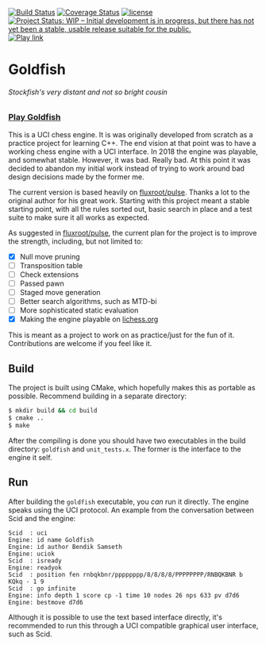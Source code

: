 [![Build Status](https://travis-ci.org/bsamseth/Goldfish.svg?branch=master)](https://travis-ci.org/bsamseth/Goldfish)
[![Coverage Status](https://coveralls.io/repos/github/bsamseth/Goldfish/badge.svg?branch=master)](https://coveralls.io/github/bsamseth/Goldfish?branch=master)
[![license](https://img.shields.io/github/license/mashape/apistatus.svg)](https://github.com/bsamseth/Goldfish/blob/master/LICENCE)
[![Project Status: WIP – Initial development is in progress, but there has not yet been a stable, usable release suitable for the public.](http://www.repostatus.org/badges/latest/wip.svg)](http://www.repostatus.org/#wip)
[![Play link](https://img.shields.io/badge/Play%20Goldfish-lichess-green.svg)](https://lichess.org/@/Goldfish-Engine)

# Goldfish
###### Stockfish's very distant and not so bright cousin

### [Play Goldfish](https://lichess.org/@/Goldfish-Engine)

This is a UCI chess engine. It is was originally developed from scratch as a
practice project for learning C++. The end vision at that point was to have a
working chess engine with a UCI interface. In 2018 the engine was playable, and
somewhat stable. However, it was bad. Really bad. At this point it was decided
to abandon my initial work instead of trying to work around bad design
decisions made by the former me. 

The current version is based heavily on
[fluxroot/pulse](https://github.com/fluxroot/pulse). Thanks a lot to the
original author for his great work. Starting with this project meant a stable
starting point, with all the rules sorted out, basic search in place and a test
suite to make sure it all works as expected.

As suggested in [fluxroot/pulse](https://github.com/fluxroot/pulse), the
current plan for the project is to improve the strength, including, but not
limited to:

- [X] Null move pruning
- [ ] Transposition table
- [ ] Check extensions
- [ ] Passed pawn
- [ ] Staged move generation
- [ ] Better search algorithms, such as MTD-bi
- [ ] More sophisticated static evaluation
- [X] Making the engine playable on [lichess.org](lichess.org)

This is meant as a project to work on as practice/just for the fun of it.
Contributions are welcome if you feel like it.

## Build

The project is built using CMake, which hopefully makes this as portable as
possible. Recommend building in a separate directory:

``` bash
$ mkdir build && cd build
$ cmake ..
$ make
```

After the compiling is done you should have two executables in the build
directory: `goldfish` and `unit_tests.x`. The former is the interface to the
engine it self.

## Run

After building the `goldfish` executable, you _can_ run it directly. The engine
speaks using the UCI protocol. An example from the conversation between Scid
and the engine:

``` text
Scid  : uci
Engine: id name Goldfish
Engine: id author Bendik Samseth
Engine: uciok
Scid  : isready
Engine: readyok
Scid  : position fen rnbqkbnr/pppppppp/8/8/8/8/PPPPPPPP/RNBQKBNR b KQkq - 1 9
Scid  : go infinite
Engine: info depth 1 score cp -1 time 10 nodes 26 nps 633 pv d7d6
Engine: bestmove d7d6
```

Although it is possible to use the text based interface directly, it's
recommended to run this through a UCI compatible graphical user interface, such
as Scid.

